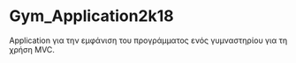 # Gym_Application2k18

Application για την εμφάνιση του προγράμματος ενός γυμναστηρίου για τη χρήση MVC.
